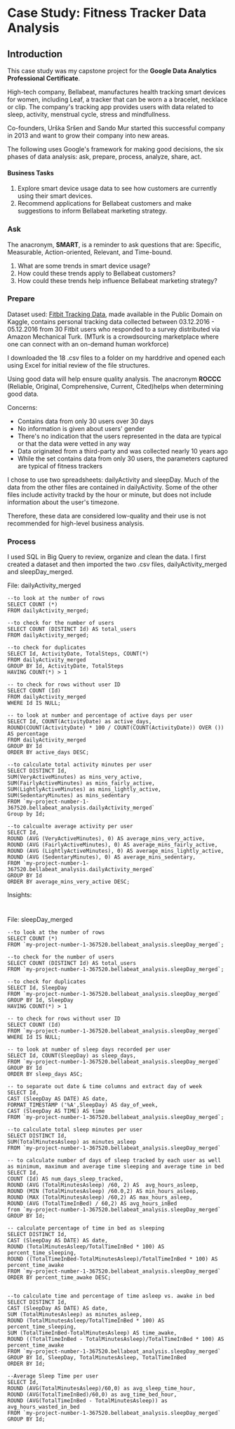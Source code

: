 # Case Study: Fitness Tracker Data Analysis 

## Introduction
This case study was my capstone project for the **Google Data Analytics Professional Certificate**.

High-tech company, Bellabeat, manufactures health tracking smart devices for women, including Leaf, a tracker that can be worn a a bracelet, necklace or clip. The company's tracking app provides users with data related to sleep, activity, menstrual cycle, stress and mindfullness.

Co-founders, Urška Sršen and Sando Mur started this successful company in 2013 and want to grow their company into new areas. 

The following uses Google's framework for making good decisions, the six phases of data analysis: ask, prepare, process, analyze, share, act.


#### Business Tasks
1. Explore smart device usage data to see how customers are currently using their smart devices.
2. Recommend applications for Bellabeat customers and make suggestions to inform Bellabeat marketing strategy.


### Ask
The anacronym, **SMART**, is a reminder to ask questions that are: Specific, Measurable, Action-oriented, Relevant, and Time-bound.

 1. What are some trends in smart device usage?
 2. How could these trends apply to Bellabeat customers?
 3. How could these trends help influence Bellabeat marketing strategy?

### Prepare
Dataset used: [Fitbit Tracking Data](https://www.kaggle.com/datasets/arashnic/fitbit), made available in the Public Domain on Kaggle, contains personal tracking data collected between 03.12.2016 - 05.12.2016 from 30 Fitbit users who responded to a survey distributed via Amazon Mechanical Turk. (MTurk is a crowdsourcing marketplace where one can connect with an on-demand human workforce)

I downloaded the 18 .csv files to a folder on my harddrive and opened each using Excel for initial review of the file structures. 

Using good data will help ensure quality analysis. The anacronym **ROCCC** (Reliable, Original, Comprehensive, Current, Cited)helps when determining good data. 

Concerns:
- Contains data from only 30 users over 30 days
- No information is given about users' gender
- There's no indication that the users represented in the data are typical or that the data were vetted in any way
- Data originated from a third-party and was collected nearly 10 years ago
- While the set contains data from only 30 users, the parameters captured are typical of fitness trackers

I chose to use two spreadsheets: dailyActivity and sleepDay. Much of the data from the other files are contained in dailyActivity. Some of the other files include activity trackd by the hour or minute, but does not include information about the user's timezone. 

Therefore, these data are considered low-quality and their use is not recommended for high-level business analysis.


### Process
I used SQL in Big Query to review, organize and clean the data. I first created a dataset and then imported the two .csv files,  dailyActivity_merged and sleepDay_merged. 

File:  dailyActivity_merged
```
--to look at the number of rows
SELECT COUNT (*)
FROM dailyActivity_merged;

--to check for the number of users
SELECT COUNT (DISTINCT Id) AS total_users
FROM dailyActivity_merged;

--to check for duplicates
SELECT Id, ActivityDate, TotalSteps, COUNT(*)
FROM dailyActivity_merged
GROUP BY Id, ActivityDate, TotalSteps
HAVING COUNT(*) > 1

-- to check for rows without user ID
SELECT COUNT (Id)
FROM dailyActivity_merged
WHERE Id IS NULL;

-- to look at number and percentage of active days per user
SELECT Id, COUNT(ActivityDate) as active_days, 
ROUND(COUNT(ActivityDate) * 100 / COUNT(COUNT(ActivityDate)) OVER ()) AS percentage
FROM dailyActivity_merged
GROUP BY Id
ORDER BY active_days DESC;

--to calculate total activity minutes per user
SELECT DISTINCT Id, 
SUM(VeryActiveMinutes) as mins_very_active,
SUM(FairlyActiveMinutes) as mins_fairly_active, 
SUM(LightlyActiveMinutes) as mins_lightly_active,
SUM(SedentaryMinutes) as mins_sedentary
FROM `my-project-number-1-367520.bellabeat_analysis.dailyActivity_merged`
Group by Id;

--to calcualte average activity per user
SELECT Id,
ROUND (AVG (VeryActiveMinutes), 0) AS average_mins_very_active,
ROUND (AVG (FairlyActiveMinutes), 0) AS average_mins_fairly_active, 
ROUND (AVG (LightlyActiveMinutes), 0) AS average_mins_lightly_active, 
ROUND (AVG (SedentaryMinutes), 0) AS average_mins_sedentary,
FROM `my-project-number-1-367520.bellabeat_analysis.dailyActivity_merged`
GROUP BY Id
ORDER BY average_mins_very_active DESC;

```

Insights:

#

File: sleepDay_merged

```
--to look at the number of rows
SELECT COUNT (*)
FROM `my-project-number-1-367520.bellabeat_analysis.sleepDay_merged`;

--to check for the number of users
SELECT COUNT (DISTINCT Id) AS total_users
FROM `my-project-number-1-367520.bellabeat_analysis.sleepDay_merged`;

--to check for duplicates
SELECT Id, SleepDay
FROM `my-project-number-1-367520.bellabeat_analysis.sleepDay_merged`
GROUP BY Id, SleepDay
HAVING COUNT(*) > 1

-- to check for rows without user ID
SELECT COUNT (Id)
FROM `my-project-number-1-367520.bellabeat_analysis.sleepDay_merged`
WHERE Id IS NULL;

-- to look at number of sleep days recorded per user
SELECT Id, COUNT(SleepDay) as sleep_days, 
FROM `my-project-number-1-367520.bellabeat_analysis.sleepDay_merged`
GROUP BY Id
ORDER BY sleep_days ASC;

-- to separate out date & time columns and extract day of week
SELECT Id, 
CAST (SleepDay AS DATE) AS date, 
FORMAT_TIMESTAMP ('%A',SleepDay) AS day_of_week,
CAST (SleepDay AS TIME) AS time
FROM `my-project-number-1-367520.bellabeat_analysis.sleepDay_merged`;

--to calculate total sleep minutes per user
SELECT DISTINCT Id, 
SUM(TotalMinutesAsleep) as minutes_asleep
FROM `my-project-number-1-367520.bellabeat_analysis.sleepDay_merged`

-- to calculate number of days of sleep tracked by each user as well as minimum, maximum and average time sleeping and average time in bed
SELECT Id,
COUNT (Id) AS num_days_sleep_tracked,
ROUND (AVG (TotalMinutesAsleep) /60, 2) AS  avg_hours_asleep,
ROUND (MIN (TotalMinutesAsleep) /60.0,2) AS min_hours_asleep,
ROUND (MAX (TotalMinutesAsleep) /60,2) AS max_hours_asleep,
ROUND (AVG (TotalTimeInBed) / 60,2) AS avg_hours_inBed
from `my-project-number-1-367520.bellabeat_analysis.sleepDay_merged`
GROUP BY Id;

-- calculate percentage of time in bed as sleeping
SELECT DISTINCT Id, 
CAST (SleepDay AS DATE) AS date,
ROUND (TotalMinutesAsleep/TotalTimeInBed * 100) AS percent_time_sleeping,
ROUND ((TotalTimeInBed-TotalMinutesAsleep)/TotalTimeInBed * 100) AS percent_time_awake
FROM `my-project-number-1-367520.bellabeat_analysis.sleepDay_merged`
ORDER BY percent_time_awake DESC;


--to calculate time and percentage of time asleep vs. awake in bed 
SELECT DISTINCT Id, 
CAST (SleepDay AS DATE) AS date,
SUM (TotalMinutesAsleep) as minutes_asleep,
ROUND (TotalMinutesAsleep/TotalTimeInBed * 100) AS percent_time_sleeping,
SUM (TotalTimeInBed-TotalMinutesAsleep) AS time_awake,
ROUND ((TotalTimeInBed - TotalMinutesAsleep)/TotalTimeInBed * 100) AS percent_time_awake
FROM `my-project-number-1-367520.bellabeat_analysis.sleepDay_merged`
GROUP BY Id, SleepDay, TotalMinutesAsleep, TotalTimeInBed
ORDER BY Id;

--Average Sleep Time per user
SELECT Id, 
ROUND (AVG(TotalMinutesAsleep)/60,0) as avg_sleep_time_hour,
ROUND (AVG(TotalTimeInBed)/60,0) as avg_time_bed_hour,
ROUND (AVG(TotalTimeInBed - TotalMinutesAsleep)) as avg_hours_wasted_in_bed
FROM `my-project-number-1-367520.bellabeat_analysis.sleepDay_merged`
GROUP BY Id;
```


